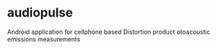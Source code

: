 # audiopulse
Android application for cellphone based Distortion product otoacoustic emissions measurements
